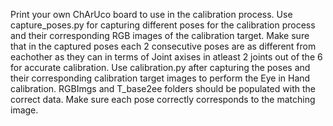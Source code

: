 Print your own ChArUco board to use in the calibration process.
Use capture_poses.py for capturing different poses for the calibration process and their corresponding RGB images of the calibration target. Make sure that in the captured poses each 2 consecutive poses are as different from eachother as they can in terms of Joint axises in atleast 2 joints out of the 6 for accurate calibration.
Use calibration.py after capturing the poses and their corresponding calibration target images to perform the Eye in Hand calibration. RGBImgs and T_base2ee folders should be populated with the correct data. Make sure each pose correctly corresponds to the matching image.
